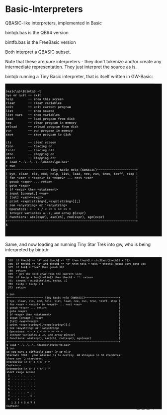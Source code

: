 # Basic-Interpreters
QBASIC-like interpreters, implemented in Basic

bintqb.bas is the QB64 version

bintfb.bas is the FreeBasic version

Both interpret a QBASIC subset.

Note that these are *pure* interpreters - they don't tokenize and/or create any intermediate representation.  They just interpret the source as is.

bintqb running a Tiny Basic interpreter, that is itself written in GW-Basic:

![image](images/bintqbgw.png)

Same, and now loading an running Tiny Star Trek into gw, who is being interpreted by bintqb:

![image](images/bintqbgwstrek.png)
